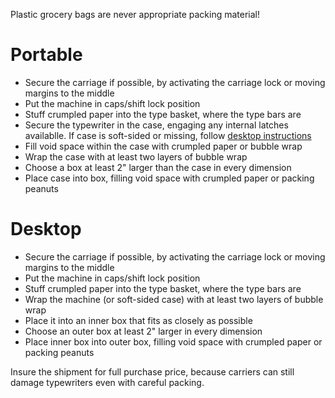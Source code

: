 <!-- TITLE: Shipping -->
<!-- SUBTITLE: Tips for safely shipping typewriters -->

Plastic grocery bags are never appropriate packing material!
# Portable
* Secure the carriage if possible, by activating the carriage lock or moving margins to the middle
* Put the machine in caps/shift lock position
* Stuff crumpled paper into the type basket, where the type bars are
* Secure the typewriter in the case, engaging any internal latches availablle. If case is soft-sided or missing, follow [desktop instructions](#desktop)
* Fill void space within the case with crumpled paper or bubble wrap
* Wrap the case with at least two layers of bubble wrap
* Choose a box at least 2" larger than the case in every dimension
* Place case into box, filling void space with crumpled paper or packing peanuts
# Desktop
* Secure the carriage if possible, by activating the carriage lock or moving margins to the middle
* Put the machine in caps/shift lock position
* Stuff crumpled paper into the type basket, where the type bars are
* Wrap the machine (or soft-sided case) with at least two layers of bubble wrap
* Place it into an inner box that fits as closely as possible
* Choose an outer box at least 2" larger in every dimension
* Place inner box into outer box, filling void space with crumpled paper or packing peanuts

Insure the shipment for full purchase price, because carriers can still damage typewriters even with careful packing.